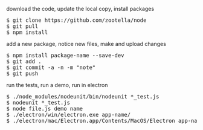 
download the code, update the local copy, install packages
<pre>
$ git clone https://github.com/zootella/node
$ git pull
$ npm install
</pre>

add a new package, notice new files, make and upload changes
<pre>
$ npm install package-name --save-dev
$ git add .
$ git commit -a -n -m "note"
$ git push
</pre>

run the tests, run a demo, run in electron
<pre>
$ ./node_modules/nodeunit/bin/nodeunit *_test.js
$ nodeunit *_test.js
$ node file.js demo name
$ ./electron/win/electron.exe app-name/
$ ./electron/mac/Electron.app/Contents/MacOS/Electron app-name/
</pre>
